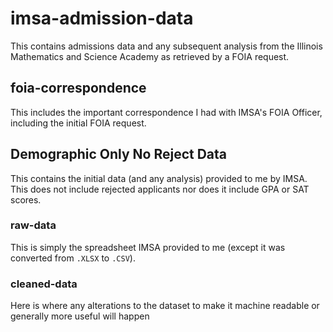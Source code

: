 # imsa-admission-data
This contains admissions data and any subsequent analysis from the Illinois Mathematics and Science Academy as retrieved by a FOIA request.

## foia-correspondence
This includes the important correspondence I had with IMSA's FOIA Officer, including the initial FOIA request.

## Demographic Only No Reject Data

This contains the initial data (and any analysis) provided to me by IMSA. This does not include rejected applicants nor does it include GPA or SAT scores.

### raw-data
This is simply the spreadsheet IMSA provided to me (except it was converted from `.XLSX` to `.CSV`).
### cleaned-data
Here is where any alterations to the dataset to make it machine readable or generally more useful will happen
